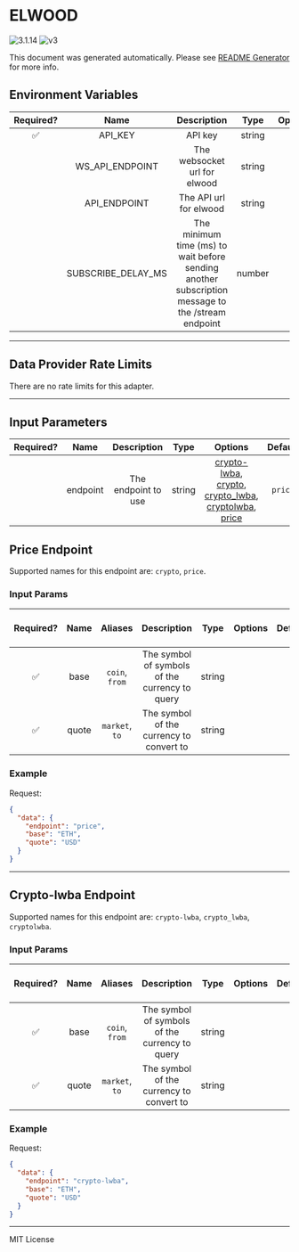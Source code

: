# ELWOOD

![3.1.14](https://img.shields.io/github/package-json/v/smartcontractkit/external-adapters-js?filename=packages/sources/elwood/package.json) ![v3](https://img.shields.io/badge/framework%20version-v3-blueviolet)

This document was generated automatically. Please see [README Generator](../../scripts#readme-generator) for more info.

## Environment Variables

| Required? |        Name        |                                            Description                                            |  Type  | Options |                  Default                   |
| :-------: | :----------------: | :-----------------------------------------------------------------------------------------------: | :----: | :-----: | :----------------------------------------: |
|    ✅     |      API_KEY       |                                              API key                                              | string |         |                                            |
|           |  WS_API_ENDPOINT   |                                   The websocket url for elwood                                    | string |         |  `wss://api.chk.elwood.systems/v1/stream`  |
|           |    API_ENDPOINT    |                                      The API url for elwood                                       | string |         | `https://api.chk.elwood.systems/v1/stream` |
|           | SUBSCRIBE_DELAY_MS | The minimum time (ms) to wait before sending another subscription message to the /stream endpoint | number |         |                   `500`                    |

---

## Data Provider Rate Limits

There are no rate limits for this adapter.

---

## Input Parameters

| Required? |   Name   |     Description     |  Type  |                                                                               Options                                                                                | Default |
| :-------: | :------: | :-----------------: | :----: | :------------------------------------------------------------------------------------------------------------------------------------------------------------------: | :-----: |
|           | endpoint | The endpoint to use | string | [crypto-lwba](#crypto-lwba-endpoint), [crypto](#price-endpoint), [crypto_lwba](#crypto-lwba-endpoint), [cryptolwba](#crypto-lwba-endpoint), [price](#price-endpoint) | `price` |

## Price Endpoint

Supported names for this endpoint are: `crypto`, `price`.

### Input Params

| Required? | Name  |    Aliases     |                  Description                   |  Type  | Options | Default | Depends On | Not Valid With |
| :-------: | :---: | :------------: | :--------------------------------------------: | :----: | :-----: | :-----: | :--------: | :------------: |
|    ✅     | base  | `coin`, `from` | The symbol of symbols of the currency to query | string |         |         |            |                |
|    ✅     | quote | `market`, `to` |    The symbol of the currency to convert to    | string |         |         |            |                |

### Example

Request:

```json
{
  "data": {
    "endpoint": "price",
    "base": "ETH",
    "quote": "USD"
  }
}
```

---

## Crypto-lwba Endpoint

Supported names for this endpoint are: `crypto-lwba`, `crypto_lwba`, `cryptolwba`.

### Input Params

| Required? | Name  |    Aliases     |                  Description                   |  Type  | Options | Default | Depends On | Not Valid With |
| :-------: | :---: | :------------: | :--------------------------------------------: | :----: | :-----: | :-----: | :--------: | :------------: |
|    ✅     | base  | `coin`, `from` | The symbol of symbols of the currency to query | string |         |         |            |                |
|    ✅     | quote | `market`, `to` |    The symbol of the currency to convert to    | string |         |         |            |                |

### Example

Request:

```json
{
  "data": {
    "endpoint": "crypto-lwba",
    "base": "ETH",
    "quote": "USD"
  }
}
```

---

MIT License
